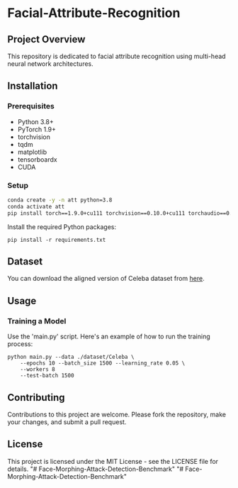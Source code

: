 # Facial-Attribute-Recognition

## Project Overview
This repository is dedicated to facial attribute recognition using multi-head neural network architectures.

## Installation

### Prerequisites
- Python 3.8+
- PyTorch 1.9+
- torchvision
- tqdm
- matplotlib
- tensorboardx
- CUDA

### Setup

```bash
conda create -y -n att python=3.8
conda activate att
pip install torch==1.9.0+cu111 torchvision==0.10.0+cu111 torchaudio==0.9.0 -f https:/download.pytorch.org/whl/torch_stable.html
```

Install the required Python packages:
```
pip install -r requirements.txt
```

## Dataset
You can download the aligned version of Celeba dataset from [here](https://drive.google.com/file/d/1uGU4MBlsGJlSVA0CYDBJOY9TTfPfJhAD/view?usp=sharing). 

## Usage
### Training a Model
Use the 'main.py' script. Here's an example of how to run the training process:
```
python main.py --data ./dataset/Celeba \
    --epochs 10 --batch_size 1500 --learning_rate 0.05 \
    --workers 8
    --test-batch 1500
```

## Contributing
Contributions to this project are welcome. Please fork the repository, make your changes, and submit a pull request.

## License
This project is licensed under the MIT License - see the LICENSE file for details.
"# Face-Morphing-Attack-Detection-Benchmark" 
"# Face-Morphing-Attack-Detection-Benchmark" 
